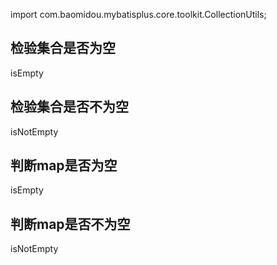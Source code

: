 import com.baomidou.mybatisplus.core.toolkit.CollectionUtils;
## 检验集合是否为空
isEmpty
## 检验集合是否不为空
isNotEmpty
## 判断map是否为空
isEmpty	
## 判断map是否不为空
isNotEmpty
